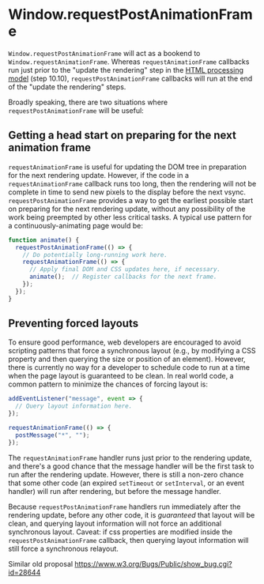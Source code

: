 # Window.requestPostAnimationFrame

`Window.requestPostAnimationFrame` will act as a bookend to `Window.requestAnimationFrame`. Whereas `requestAnimationFrame` callbacks run just prior to the "update the rendering" step in the [HTML processing model](https://html.spec.whatwg.org/#event-loop-processing-model) (step 10.10), `requestPostAnimationFrame` callbacks will run at the end of the "update the rendering" steps.

Broadly speaking, there are two situations where `requestPostAnimationFrame` will be useful:

## Getting a head start on preparing for the next animation frame

`requestAnimationFrame` is useful for updating the DOM tree in preparation for the next rendering update. However, if the code in a `requestAnimationFrame` callback runs too long, then the rendering will not be complete in time to send new pixels to the display before the next vsync. `requestPostAnimationFrame` provides a way to get the earliest possible start on preparing for the next rendering update, without any possibility of the work being preempted by other less critical tasks. A typical use pattern for a continuously-animating page would be:

```js
function animate() {
  requestPostAnimationFrame(() => {
    // Do potentially long-running work here.
    requestAnimationFrame(() => {
      // Apply final DOM and CSS updates here, if necessary.
      animate();  // Register callbacks for the next frame.
    });
  });
}
```

## Preventing forced layouts

To ensure good performance, web developers are encouraged to avoid scripting patterns that force a synchronous layout (e.g., by modifying a CSS property and then querying the size or position of an element). However, there is currently no way for a developer to schedule code to run at a time when the page layout is guaranteed to be clean. In real world code, a common pattern to minimize the chances of forcing layout is:

```js
addEventListener("message", event => {
  // Query layout information here.
});

requestAnimationFrame(() => {
  postMessage("*", "");
});
```

The `requestAnimationFrame` handler runs just prior to the rendering update, and there's a good chance that the message handler will be the first task to run after the rendering update. However, there is still a non-zero chance that some other code (an expired `setTimeout` or `setInterval`, or an event handler) will run after rendering, but before the message handler.

Because `requestPostAnimationFrame` handlers run immediately after the rendering update, before any other code, it is *guaranteed* that layout will be clean, and querying layout information will not force an additional synchronous layout. Caveat: if css properties are modified inside the `requestPostAnimationFrame` callback, then querying layout information will still force a synchronous relayout.


Similar old proposal https://www.w3.org/Bugs/Public/show_bug.cgi?id=28644
